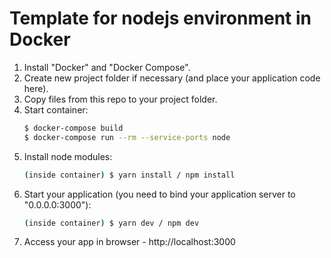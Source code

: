 # Template for nodejs environment in Docker

1. Install "Docker" and "Docker Compose".
2. Create new project folder if necessary (and place your application code here).
3. Copy files from this repo to your project folder.
4. Start container:
    ``` bash
    $ docker-compose build
    $ docker-compose run --rm --service-ports node
    ```
4. Install node modules:
    ``` bash
    (inside container) $ yarn install / npm install
    ```
5. Start your application (you need to bind your application server to "0.0.0.0:3000"):
    ``` bash
    (inside container) $ yarn dev / npm dev
    ```
6. Access your app in browser - http://localhost:3000